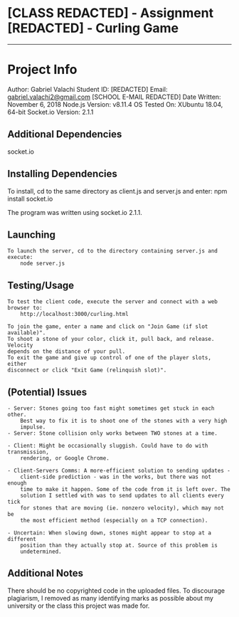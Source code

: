 # [CLASS REDACTED] - Assignment [REDACTED] - Curling Game
------------------------------------------------------------------------------------------

# Project Info
Author: Gabriel Valachi
Student ID: [REDACTED]
Email: gabriel.valachi2@gmail.com [SCHOOL E-MAIL REDACTED]
Date Written: November 6, 2018
Node.js Version: v8.11.4
OS Tested On: XUbuntu 18.04, 64-bit
Socket.io Version: 2.1.1

Additional Dependencies
------------------------------------------------------------------------------------------
socket.io

Installing Dependencies
------------------------------------------------------------------------------------------
To install, cd to the same directory as client.js and server.js and enter:
		npm install socket.io
	
The program was written using socket.io 2.1.1.

Launching
------------------------------------------------------------------------------------------
	To launch the server, cd to the directory containing server.js and execute:
		node server.js

Testing/Usage
------------------------------------------------------------------------------------------
	To test the client code, execute the server and connect with a web browser to:
		http://localhost:3000/curling.html
	
	To join the game, enter a name and click on "Join Game (if slot available)".
	To shoot a stone of your color, click it, pull back, and release. Velocity
	depends on the distance of your pull.
	To exit the game and give up control of one of the player slots, either
	disconnect or click "Exit Game (relinquish slot)".

(Potential) Issues
------------------------------------------------------------------------------------------
	- Server: Stones going too fast might sometimes get stuck in each other.
		Best way to fix it is to shoot one of the stones with a very high
		impulse.
	- Server: Stone collision only works between TWO stones at a time.

	- Client: Might be occasionally sluggish. Could have to do with transmission,
		rendering, or Google Chrome.

	- Client-Servers Comms: A more-efficient solution to sending updates -
		client-side prediction - was in the works, but there was not enough
		time to make it happen. Some of the code from it is left over. The
		solution I settled with was to send updates to all clients every tick
		for stones that are moving (ie. nonzero velocity), which may not be
		the most efficient method (especially on a TCP connection).

	- Uncertain: When slowing down, stones might appear to stop at a different
		position than they actually stop at. Source of this problem is
		undetermined.

Additional Notes
------------------------------------------------------------------------------------------
There should be no copyrighted code in the uploaded files.
To discourage plagiarism, I removed as many identifying marks as possible about my university or the class this project was made for.
